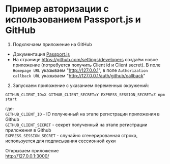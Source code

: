 # Пример авторизации с использованием Passport.js и GitHub

1. Подключаем приложение на GitHub
- Документация [Passport.js](http://www.passportjs.org/docs/authenticate/)
- На странице https://github.com/settings/developers создаём новое приложение (потребуется получить Client id и Client secret). В поле `Homepage URL` указываем "http://127.0.0.1", в поле `Authorization callback URL` указываем "http://127.0.0.1/auth/github/callback"

2. Запускаем приложение с указанием переменных окружений:
```
GITHUB_CLIENT_ID=X GITHUB_CLIENT_SECRET=Y EXPRESS_SESSION_SECRET=Z npm start
```

где:  
`GITHUB_CLIENT_ID` - ID полученный на этапе регистрации приложения в Github  
`GITHUB_CLIENT_SECRET` - секрет полученный на этапе регистрации приложения в Github  
`EXPRESS_SESSION_SECRET` - случайно сгенерированная строка, используется для подписывания сессионной куки  

Открываем приложение  
http://127.0.0.1:3000/
